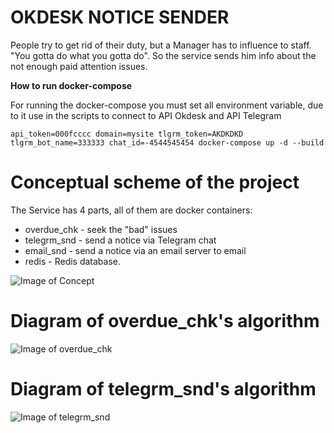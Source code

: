 # **OKDESK NOTICE SENDER**

People try to get rid of their duty, but a Manager has to influence to staff. "You gotta do what you gotta do". So the service sends him info about the not enough paid attention issues.

**How to run docker-compose**

For running the docker-compose you must set all environment variable, due to it use in the scripts to connect to API Okdesk and API Telegram

```api_token=000fcccc domain=mysite tlgrm_token=AKDKDKD tlgrm_bot_name=333333 chat_id=-4544545454 docker-compose up -d --build```

# **Conceptual scheme of the project**
The Service has 4 parts, all of them are docker containers:
* overdue_chk - seek the "bad" issues
* telegrm_snd - send a notice via Telegram chat
* email_snd - send a notice via an email server to email
* redis - Redis database.

![Image of Concept](https://github.com/AlexShander/okdesk_notices/blob/master/img/concept.png)

# Diagram of overdue_chk's algorithm
![Image of overdue_chk](https://github.com/AlexShander/okdesk_notices/blob/master/img/overdue_chk.png)

# Diagram of telegrm_snd's algorithm
![Image of telegrm_snd](https://github.com/AlexShander/okdesk_notices/blob/master/img/telegrm_snd.png)
